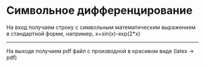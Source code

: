 # Символьное дифференцирование

На вход получаем строку с символьным математическим выражением в стандартной форме, например, x+sin(x)-exp(2*x)

----
На выходе получаем pdf файл с производной в красивом виде (latex -> pdf)